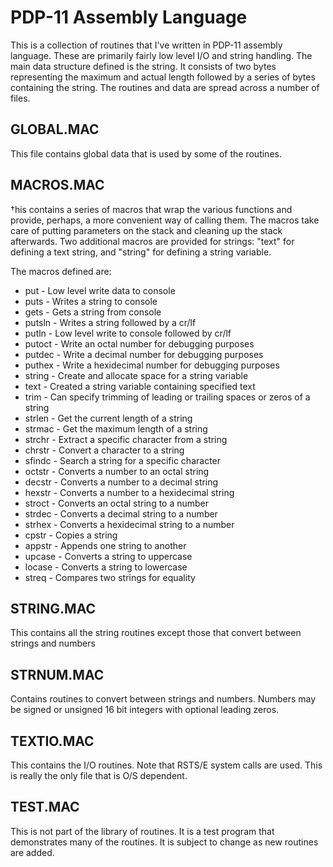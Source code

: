 # PDP-11 Assembly Language
This is a collection of routines that I've written in PDP-11 assembly
language.  These are primarily fairly low level I/O and string handling.
The main data structure defined is the string.  It consists of two bytes
representing the maximum and actual length followed by a series of bytes
containing the string.  The routines and data are spread across a number
of files.

## GLOBAL.MAC
This file contains global data that is used by some of the routines.

## MACROS.MAC
†his contains a series of macros that wrap the various functions and
provide, perhaps, a more convenient way of calling them.  The macros
take care of putting parameters on the stack and cleaning up the stack
afterwards.  Two additional macros are provided for strings: "text" for
defining a text string, and "string" for defining a string variable.

The macros defined are:
* put - Low level write data to console
* puts - Writes a string to console
* gets - Gets a string from console
* putsln - Writes a string followed by a cr/lf
* putln - Low level write to console followed by cr/lf
* putoct - Write an octal number for debugging purposes
* putdec - Write a decimal number for debugging purposes
* puthex - Write a hexidecimal number for debugging purposes
* string - Create and allocate space for a string variable
* text - Created a string variable containing specified text
* trim - Can specify trimming of leading or trailing spaces or zeros of a string
* strlen - Get the current length of a string
* strmac - Get the maximum length of a string
* strchr - Extract a specific character from a string
* chrstr - Convert a character to a string
* sfindc - Search a string for a specific character
* octstr - Converts a number to an octal string
* decstr - Converts a number to a decimal string
* hexstr - Converts a number to a hexidecimal string
* stroct - Converts an octal string to a number
* strdec - Converts a decimal string to a number
* strhex - Converts a hexidecimal string to a number
* cpstr - Copies a string
* appstr - Appends one string to another
* upcase - Converts a string to uppercase
* locase - Converts a string to lowercase
* streq - Compares two strings for equality

## STRING.MAC
This contains all the string routines except those that convert between
strings and numbers

## STRNUM.MAC
Contains routines to convert between strings and numbers.  Numbers may
be signed or unsigned 16 bit integers with optional leading zeros.

## TEXTIO.MAC
This contains the I/O routines.  Note that RSTS/E system calls are used.
This is really the only file that is O/S dependent.

## TEST.MAC
This is not part of the library of routines.  It is a test program that
demonstrates many of the routines.  It is subject to change as new
routines are added.

